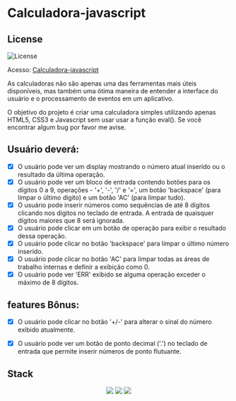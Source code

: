 # Calculadora-javascript

## License 
![License](https://img.shields.io/github/license/Bruno-rasq/Calculadora-javascript.svg)

<p>Acesso: <a href='https://calculadorasimplesjavascript.netlify.app/' target='_blank'>Calculadora-javascript</a></p>
 

As calculadoras não são apenas uma das ferramentas mais úteis disponíveis, mas também uma ótima maneira de entender a interface do usuário e o processamento de eventos em um aplicativo.

O objetivo do projeto é criar uma calculadora simples utilizando apenas HTML5, CSS3 e Javascript sem usar usar a função eval(). Se você encontrar algum bug por favor me avise.


## Usuário deverá:

 - [x] O usuário pode ver um display mostrando o número atual inserido ou o resultado da última operação.
 - [x] O usuário pode ver um bloco de entrada contendo botões para os dígitos 0 a 9, operações - '+', '-', '/' e '=', um botão 'backspace' (para limpar o último digito) e um botão 'AC' (para limpar tudo).
 - [x] O usuário pode inserir números como sequências de até 8 dígitos clicando nos dígitos no teclado de entrada. A entrada de quaisquer dígitos maiores que 8 será ignorada.
 - [x] O usuário pode clicar em um botão de operação para exibir o resultado dessa operação.
 - [x] O usuário pode clicar no botão 'backspace' para limpar o último número inserido.
 - [x] O usuário pode clicar no botão 'AC' para limpar todas as áreas de trabalho internas e definir a exibição como 0.
 - [x] O usuário pode ver 'ERR' exibido se alguma operação exceder o máximo de 8 dígitos.

## features Bônus:

 - [x] O usuário pode clicar no botão '+/-' para alterar o sinal do número exibido atualmente.
 - [x] O usuário pode ver um botão de ponto decimal ('.') no teclado de entrada que permite inserir números de ponto flutuante.


## Stack

<div align='center'>
    <img src='https://img.shields.io/badge/JavaScript-F7DF1E?style=for-the-badge&logo=javascript&logoColor=black'></img>
    <img src='https://img.shields.io/badge/HTML5-E34F26?style=for-the-badge&logo=html5&logoColor=white'></img>
    <img src='https://img.shields.io/badge/CSS3-1572B6?style=for-the-badge&logo=css3&logoColor=white'></img>
</div>
